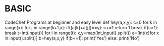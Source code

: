 # BASIC
CodeChef Programs at beginner and easy level
def hey(a,x,y):
    c=0
    for k in range(x):
        for j in range(k+1,x):
            if((a[k]+a[j])==y):
              c+=1
              return 1
              break
        if(c>1):
            break
t=int(input())
for i in range(t):
    x,y=map(int,input().split())
    a=[int(x)for x in input().split()]
    b=hey(a,x,y)
    if(b==1):
       print('Yes')
    else:
        print('No')
